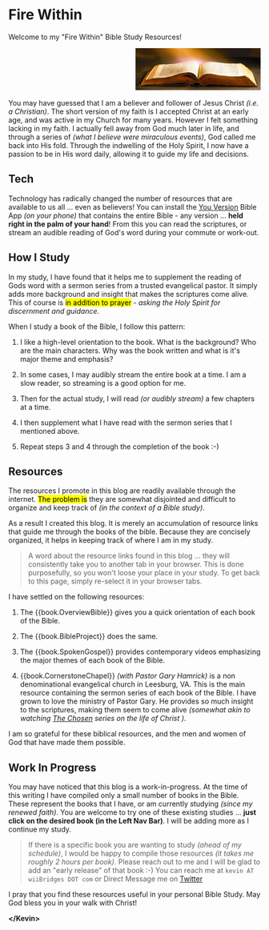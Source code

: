 # Fire Within

Welcome to my "Fire Within" Bible Study Resources!

<p style="text-align: right;">
  <img class="diagram"
       src="FireWithin.jpg"
       alt="Fire Within"
       width="250px">
</p>

You may have guessed that I am a believer and follower of Jesus Christ
_(i.e. a Christian)_.  The short version of my faith is I accepted
Christ at an early age, and was active in my Church for many years.
However I felt something lacking in my faith.  I actually fell away
from God much later in life, and through a series of _(what I believe
were miraculous events)_, God called me back into His fold.  Through
the indwelling of the Holy Spirit, I now have a passion to be in His
word daily, allowing it to guide my life and decisions.

## Tech

Technology has radically changed the number of resources that are
available to us all ...  even as believers!  You can install the [You
Version](https://www.bible.com/) Bible App _(on your phone)_ that
contains the entire Bible - any version ... **held right in the palm
of your hand**!  From this you can read the scriptures, or stream an
audible reading of God's word during your commute or work-out.

## How I Study

In my study, I have found that it helps me to supplement the reading
of Gods word with a sermon series from a trusted evangelical pastor.
It simply adds more background and insight that makes the scriptures
come alive.  This of course is <mark>in addition to prayer</mark> -
_*asking the Holy Spirit for discernment and guidance*_.

When I study a book of the Bible, I follow this pattern:

1. I like a high-level orientation to the book.  What is the
   background?  Who are the main characters.  Why was the book
   written and what is it's major theme and emphasis?

2. In some cases, I may audibly stream the entire book at a time.
   I am a slow reader, so streaming is a good option for me.

3. Then for the actual study, I will read _(or audibly stream)_ a
   few chapters at a time.

4. I then supplement what I have read with the sermon series that I
   mentioned above.

5. Repeat steps 3 and 4 through the completion of the book :-)

## Resources

The resources I promote in this blog are readily available through the
internet.  <mark>The problem is</mark> they are somewhat disjointed
and difficult to organize and keep track of _(in the context of a
Bible study)_.

As a result I created this blog.  It is merely an accumulation of
resource links that guide me through the books of the bible.  Because
they are concisely organized, it helps in keeping track of where I am
in my study.

> A word about the resource links found in this blog ... they will
> consistently take you to another tab in your browser.  This is done
> purposefully, so you won't loose your place in your study.  To get
> back to this page, simply re-select it in your browser tabs.

I have settled on the following resources:

1. The {{book.OverviewBible}} gives you a quick orientation of each
   book of the Bible.

2. The {{book.BibleProject}} does the same.

3. The {{book.SpokenGospel}} provides contemporary videos emphasizing
   the major themes of each book of the Bible.
   
4. {{book.CornerstoneChapel}} _(with Pastor Gary Hamrick)_ is a non
   denominational evangelical church in Leesburg, VA.  This is the
   main resource containing the sermon series of each book of the
   Bible.  I have grown to love the ministry of Pastor Gary.  He
   provides so much insight to the scriptures, making them seem to
   come alive _(somewhat akin to watching [The
   Chosen](https://watch.angelstudios.com/thechosen) series on the
   life of Christ )_.

I am so grateful for these biblical resources, and the men and women
of God that have made them possible.

## Work In Progress

You may have noticed that this blog is a work-in-progress.  At the
time of this writing I have compiled only a small number of books in
the Bible.  These represent the books that I have, or am currently
studying _(since my renewed faith)_.  You are welcome to try one of
these existing studies ... **just click on the desired book (in the
Left Nav Bar)**.  I will be adding more as I continue my study.

> If there is a specific book you are wanting to study _(ahead of my
> schedule)_, I would be happy to compile those resources _(it takes
> me roughly 2 hours per book)_.  Please reach out to me and I will be
> glad to add an "early release" of that book :-) You can reach me at
> `kevin AT wiiBridges DOT com`
> or Direct Message me on [Twitter](https://twitter.com/kevinast)

I pray that you find these resources useful in your personal Bible
Study.  May God bless you in your walk with Christ!

**&lt;/Kevin&gt;**
